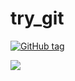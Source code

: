 # try_git

[![GitHub tag](https://img.shields.io/github/tag/eniltonj/try_git.svg)](https://github.com/eniltonj/try_git/tags)

[![][release img]][release]






[release img]:https://img.shields.io/github/release/eniltonj/try_git.svg

[release]:https://github.com/eniltonj/try_git/releases

